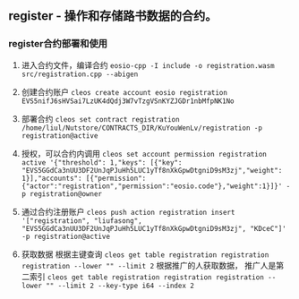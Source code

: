 ## register - 操作和存储路书数据的合约。
### register合约部署和使用
1. 进入合约文件，编译合约
 `eosio-cpp -I include -o registration.wasm src/registration.cpp --abigen`

2. 创建合约账户
`cleos create account eosio registration EVS5nifJ6sHVSai7LzUK4dQdj3W7vTzgVSnKYZJGDr1nbMfpNK1No`

3. 部署合约
`cleos set contract registration /home/liul/Nutstore/CONTRACTS_DIR/KuYouWenLv/registration -p registration@active`

4. 授权，可以合约内调用
`cleos set account permission registration active '{"threshold": 1,"keys": [{"key": "EVS5GGdCa3nUU3DF2UnJqPJuHh5LUC1yTf8nXkGpwDtgniD9sM3zj","weight": 1}],"accounts": [{"permission":{"actor":"registration","permission":"eosio.code"},"weight":1}]}' -p registration@owner`

5. 通过合约注册账户
`cleos push action registration insert '["registration", "liufasong", "EVS5GGdCa3nUU3DF2UnJqPJuHh5LUC1yTf8nXkGpwDtgniD9sM3zj", "KDceC"]' -p registration@active`

6. 获取数据
根据主键查询
`cleos get table registration registration registration --lower "" --limit 2`
根据推广的人获取数据， 推广人是第二索引
`cleos get table registration registration registration --lower "" --limit 2 --key-type i64 --index 2`
